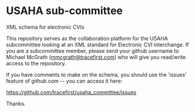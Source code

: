 USAHA sub-committee
===================

XML schema for electronic CVIs

This repository serves as the collaboration platform for the USAHA subcommittee looking at an XML standard for
Electronic CVI interchange. If you are a subcommittee member, please send your github username to
Michael McGrath (mmcgrath@tracefirst.com) who will give you read/write access to the repository.

If you have comments to make on the schema, you should use the 'issues' feature of github.com -- you can access it
here:

https://github.com/tracefirst/usaha_committee/issues

Thanks.
